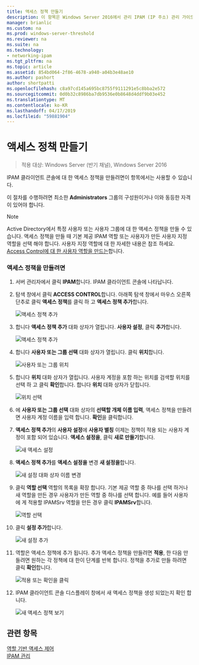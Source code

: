 ```yaml
---
title: 액세스 정책 만들기
description: 이 항목은 Windows Server 2016에서 관리 IPAM (IP 주소) 관리 가이드의 일부입니다.
manager: brianlic
ms.custom: na
ms.prod: windows-server-threshold
ms.reviewer: na
ms.suite: na
ms.technology:
- networking-ipam
ms.tgt_pltfrm: na
ms.topic: article
ms.assetid: 854bd064-2f86-4678-a940-a04b3e48ae10
ms.author: pashort
author: shortpatti
ms.openlocfilehash: c8a97cd145a695bc8755f9111291e5c8bba2e572
ms.sourcegitcommit: 0d0b32c8986ba7db9536e0b8648d4ddf9b03e452
ms.translationtype: MT
ms.contentlocale: ko-KR
ms.lasthandoff: 04/17/2019
ms.locfileid: "59881904"
---
```

# <a name="create-an-access-policy"></a>액세스 정책 만들기

>적용 대상: Windows Server (반기 채널), Windows Server 2016

IPAM 클라이언트 콘솔에 대 한 액세스 정책을 만들려면이 항목에서는 사용할 수 있습니다.  
  
이 절차를 수행하려면 최소한 **Administrators** 그룹의 구성원이거나 이와 동등한 자격이 있어야 합니다.  
  
> [!NOTE]  
> Active Directory에서 특정 사용자 또는 사용자 그룹에 대 한 액세스 정책을 만들 수 있습니다. 액세스 정책을 만들 때 기본 제공 IPAM 역할 또는 사용자가 만든 사용자 지정 역할을 선택 해야 합니다. 사용자 지정 역할에 대 한 자세한 내용은 참조 하세요. [Access Control에 대 한 사용자 역할을 만드는](../../technologies/ipam/Create-a-User-Role-for-Access-Control.md)합니다.  
  
### <a name="to-create-an-access-policy"></a>액세스 정책을 만들려면  
  
1.  서버 관리자에서 클릭  **IPAM**합니다. IPAM 클라이언트 콘솔에 나타납니다.  
  
2.  탐색 창에서 클릭 **ACCESS CONTROL**합니다. 아래쪽 탐색 창에서 마우스 오른쪽 단추로 클릭 **액세스 정책**를 클릭 하 고 **액세스 정책 추가**합니다.  
  
    ![액세스 정책 추가](../../media/Create-an-Access-Policy/ipam_CreateAP_01.jpg)  
  
3.  합니다 **액세스 정책 추가** 대화 상자가 열립니다. **사용자 설정**, 클릭 **추가**합니다.  
  
    ![액세스 정책 추가](../../media/Create-an-Access-Policy/ipam_CreateAP_02.jpg)  
  
4.  합니다 **사용자 또는 그룹 선택** 대화 상자가 열립니다. 클릭 **위치**합니다.  
  
    ![사용자 또는 그룹 위치](../../media/Create-an-Access-Policy/ipam_CreateAP_03.jpg)  
  
5.  합니다 **위치** 대화 상자가 열립니다. 사용자 계정을 포함 하는 위치를 검색할 위치를 선택 하 고 클릭 **확인**합니다. 합니다 **위치** 대화 상자가 닫힙니다.  
  
    ![위치 선택](../../media/Create-an-Access-Policy/ipam_CreateAP_04.jpg)  
  
6.  에 **사용자 또는 그룹 선택** 대화 상자의 **선택할 개체 이름 입력**, 액세스 정책을 만들려면 사용자 계정 이름을 입력 합니다. **확인**을 클릭합니다.  
  
7.  **액세스 정책 추가**의 **사용자 설정**에 **사용자 별칭** 이제는 정책이 적용 되는 사용자 계정이 포함 되어 있습니다. **액세스 설정을**, 클릭 **새로 만들기**합니다.  
  
    ![새 액세스 설정](../../media/Create-an-Access-Policy/ipam_CreateAP_05.jpg)  
  
8.  **액세스 정책 추가**를 **액세스 설정을** 변경 **새 설정을**합니다.  
  
    ![새 설정 대화 상자 이름 변경](../../media/Create-an-Access-Policy/ipam_CreateAP_06.jpg)  
  
9. 클릭 **역할 선택** 역할의 목록을 확장 합니다. 기본 제공 역할 중 하나를 선택 하거나 새 역할을 만든 경우 사용자가 만든 역할 중 하나를 선택 합니다. 예를 들어 사용자에 게 적용할 IPAMSrv 역할을 만든 경우 클릭 **IPAMSrv**합니다.  
  
    ![역할 선택](../../media/Create-an-Access-Policy/ipam_CreateAP_07.jpg)  
  
10. 클릭 **설정 추가**합니다.  
  
    ![새 설정 추가](../../media/Create-an-Access-Policy/ipam_CreateAP_08.jpg)  
  
11. 역할은 액세스 정책에 추가 됩니다. 추가 액세스 정책을 만들려면 **적용**, 한 다음 만들려면 원하는 각 정책에 대 한이 단계를 반복 합니다. 정책을 추가로 만들 하려면 클릭 **확인**합니다.  
  
    ![적용 또는 확인을 클릭](../../media/Create-an-Access-Policy/ipam_CreateAP_09.jpg)  
  
12. IPAM 클라이언트 콘솔 디스플레이 창에서 새 액세스 정책을 생성 되었는지 확인 합니다.  
  
    ![새 액세스 정책 보기](../../media/Create-an-Access-Policy/ipam_CreateAP_09a.jpg)  
  
## <a name="see-also"></a>관련 항목  
[역할 기반 액세스 제어](Role-based-Access-Control.md)  
[IPAM 관리](Manage-IPAM.md)  
  


